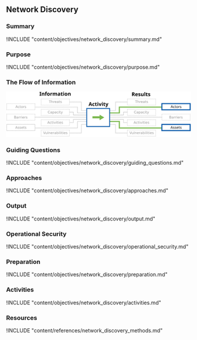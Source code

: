 ## Network Discovery

### Summary
!INCLUDE "content/objectives/network_discovery/summary.md"

### Purpose
!INCLUDE "content/objectives/network_discovery/purpose.md"

### The Flow of Information
![ Information Flow](content/images/info_flows/network_discovery.svg)

### Guiding Questions
!INCLUDE "content/objectives/network_discovery/guiding_questions.md"

### Approaches
!INCLUDE "content/objectives/network_discovery/approaches.md"

### Output
!INCLUDE "content/objectives/network_discovery/output.md"

### Operational Security
!INCLUDE "content/objectives/network_discovery/operational_security.md"

### Preparation
!INCLUDE "content/objectives/network_discovery/preparation.md"

### Activities
!INCLUDE "content/objectives/network_discovery/activities.md"

### Resources
<div class="greybox">
!INCLUDE "content/references/network_discovery_methods.md"
</div>